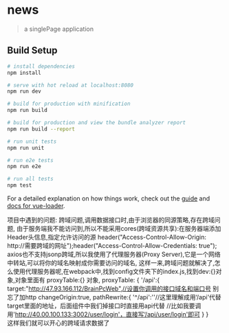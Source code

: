 # news

> a singlePage application

## Build Setup

``` bash
# install dependencies
npm install

# serve with hot reload at localhost:8080
npm run dev

# build for production with minification
npm run build

# build for production and view the bundle analyzer report
npm run build --report

# run unit tests
npm run unit

# run e2e tests
npm run e2e

# run all tests
npm test
```

For a detailed explanation on how things work, check out the [guide](http://vuejs-templates.github.io/webpack/) and [docs for vue-loader](http://vuejs.github.io/vue-loader).

项目中遇到的问题: 跨域问题,调用数据接口时,由于浏览器的同源策略,存在跨域问题,
   由于服务端我不能访问到,所以不能采用cores(跨域资源共享):在服务器端添加Header头信息,指定允许访问的源
   header("Access-Control-Allow-Origin: http://需要跨域的网址");header("Access-Control-Allow-Credentials: true");
   axios也不支持jsonp跨域,所以我使用了代理服务器(Proxy Server),它是一个网络中转站,可以将你的域名映射成你需要访问的域名,
   这样一来,跨域问题就解决了,怎么使用代理服务器呢,在webpack中,找到config文件夹下的index.js,找到dev:{}对象,对象里面有
   proxyTable:{} 对象,
   proxyTable: {
   '/api':{
     target:"http://47.93.166.112/BrainPcWeb",//设置你调用的接口域名和端口号 别忘了加http
     changeOrigin:true,
     pathRewrite:{
       '^/api':''//这里理解成用‘/api'代替target里面的地址，后面组件中我们掉接口时直接用api代替 
            //比如我要调用'http://40.00.100.133:3002/user/login'，直接写‘/api/user/login'即可
     }
   }  
   这样我们就可以开心的跨域请求数据了





